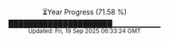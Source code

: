 <p align="center">
⏳Year Progress (71.58 %) <br>
█████████████████████▁▁▁▁▁▁▁▁▁ <br>
<sub>Updated: Fri, 19 Sep 2025 06:33:24 GMT</sub>
</p>

